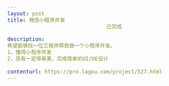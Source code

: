 ```yaml
---                
layout: post       
title: 微信小程序开发
                                已完成
           
description: 
希望能够找一位工程师帮我做一个小程序开发。
1，懂得小程序开发
2，具有一定得审美，完成简单的UI/UE设计
     
contenturl: https://pro.lagou.com/project/527.html      
---                 
```

